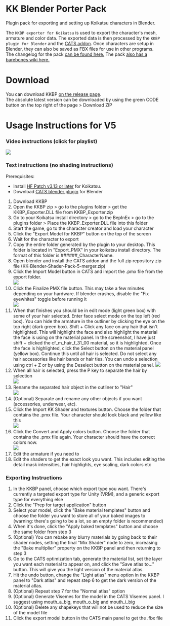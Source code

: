 # KK Blender Porter Pack
Plugin pack for exporting and setting up Koikatsu characters in Blender.  

The ```KKBP exporter for Koikatsu``` is used to export the character's mesh, armature and color data. The exported data is then processed by the ```KKBP plugin for Blender``` and the [CATS addon](https://github.com/GiveMeAllYourCats/cats-blender-plugin). Once characters are setup in Blender, they can also be saved as FBX files for use in other programs.   
The changelog for the pack [can be found here.](https://github.com/FlailingFog/KK-Blender-Shader-Pack/blob/master/Changelog.md)
The pack [also has a barebones wiki here.](https://github.com/FlailingFog/KK-Blender-Shader-Pack/wiki)

# Download
You can download KKBP [on the release page](https://github.com/FlailingFog/KK-Blender-Porter-Pack/releases).  
The absolute latest version can be downloaded by using the green CODE button on the top right of the page > Download ZIP

# Usage Instructions for V5
### Video instructions (click for playlist)
[![ ](https://github.com/FlailingFog/KK-Blender-Shader-Pack/blob/assets/readme/playlistthumbnail.png)](https://www.youtube.com/playlist?list=PLhiuav2SCuvcSAgT9pevHGjLWWB-NgVv3)

### Text instructions (no shading instructions)

Prerequisites:
* Install [HF Patch v3.13 or later](https://github.com/ManlyMarco/KK-HF_Patch) for Koikatsu.
* Download [CATS blender plugin](https://github.com/GiveMeAllYourCats/cats-blender-plugin) for Blender

1. Download KKBP
2. Open the KKBP zip > go to the plugins folder > get the KKBP_Exporter.DLL file from KKBP_Exporter.zip
3. Go to your Koikatsu install directory > go to the BepInEx > go to the plugins folder > Place the KKBP_Exporter.DLL file into this folder
4. Start the game, go to the character creator and load your character
5. Click the "Export Model for KKBP" button on the top of the screen
6. Wait for the character to export
7. Copy the entire folder generated by the plugin to your desktop. This folder is located in "Export_PMX" in your koikatsu install directory. The format of this folder is ######_CharacterName. 
8. Open blender and install the CATS addon and the full zip repository zip file (KK-Blender-Shader-Pack-5-merger.zip)
9. Click the Import Model button in CATS and import the .pmx file from the export folder.  
![ ](https://github.com/FlailingFog/KK-Blender-Shader-Pack/blob/assets/readme/catsimport.png)
9. Click the Finalize PMX file button. This may take a few minutes depending on your hardware. If blender crashes, disable the "Fix eyewhites" toggle before running it  
![ ](https://github.com/FlailingFog/KK-Blender-Shader-Pack/blob/assets/readme/kkpanel1.png)
10. When that finishes you should be in edit mode (light green box) with some of your hair selected. Enter face select mode on the top left (red box). You can hide the armature in the outliner by clicking the eye on the top right (dark green box). Shift + Click any face on any hair that isn't highlighted. This will highlight the face and also highlight the material the face is using on the material panel. In the screenshot, I have just shift + clicked the cf_m_hair_f_31_00 material, so it is highlighted. Once the face is highlighted, click the Select button on the material panel (yellow box). Continue this until all hair is selected. Do not select any hair accessories like hair bands or hair ties. You can undo a selection using ctrl + Z or by using the Deselect button on the material panel. ![ ](https://github.com/FlailingFog/KK-Blender-Shader-Pack/blob/assets/readme/hairselection.png)
11. When all hair is selected, press the P key to separate the hair by selection  
![ ](https://github.com/FlailingFog/KK-Blender-Shader-Pack/blob/assets/readme/hairseparate.png)
12. Rename the separated hair object in the outliner to "Hair"  
![ ](https://github.com/FlailingFog/KK-Blender-Shader-Pack/blob/assets/readme/rename.png)
13. (Optional) Separate and rename any other objects if you want (accessories, underwear, etc). 
14. Click the Import KK Shader and textures button. Choose the folder that contains the .pmx file. Your character should look black and yellow like this  
![ ](https://github.com/FlailingFog/KK-Blender-Shader-Pack/blob/assets/readme/importtemplates.png)
16. Click the Convert and Apply colors button. Choose the folder that contains the .pmx file again. Your character should have the correct colors now.  
![ ](https://github.com/FlailingFog/KK-Blender-Shader-Pack/blob/assets/readme/importcolors.png)
18. Edit the armature if you need to
19. Edit the shaders to get the exact look you want. This includes editing the detail mask intensities, hair highlights, eye scaling, dark colors etc

### Exporting Instructions
1. In the KKBP panel, choose which export type you want. There's currently a targeted export type for Unity (VRM), and a generic export type for everything else
2. Click the "Prep for target application" button
3. Select your model, click the "Bake material templates" button and choose the folder you want to store all of your baked images to (warning: there's going to be a lot, so an empty folder is recommended)
4. When it's done, click the "Apply baked templates" button and choose the same folder from step 3
5. (Optional) You can rebake any blurry materials by going back to their shader nodes, setting the final "Mix Shader" node to zero, increasing the "Bake multiplier" property on the KKBP panel and then returning to step 3
6. Go to the CATS optimization tab, generate the material list, set the layer you want each material to appear on, and click the "Save atlas to..." button. This will give you the light version of the material atlas.
7. Hit the undo button, change the "Light atlas" menu option in the KKBP panel to "Dark atlas" and repeat step 6 to get the dark version of the material atlas.
8. (Optional) Repeat step 7 for the "Normal atlas" option
9. (Optional) Generate Visemes for the model in the CATS Visemes panel. I suggest using mouth_a_big, mouth_o_big and mouth_i_big
10. (Optional) Delete any shapekeys that will not be used to reduce the size of the model file 
11. Click the export model button in the CATS main panel to get the .fbx file

